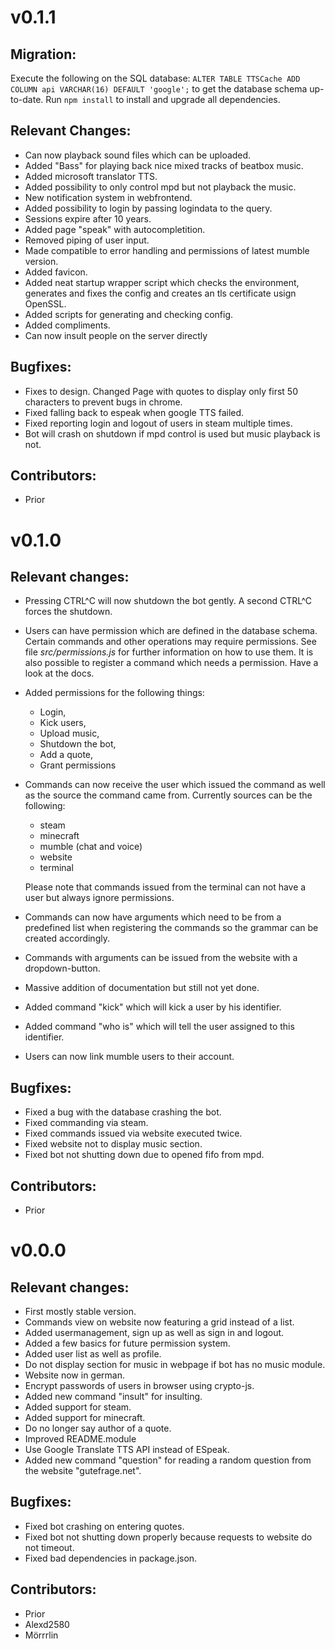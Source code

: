 v0.1.1
======
Migration:
----------
Execute the following on the SQL database: ```ALTER TABLE TTSCache ADD COLUMN api VARCHAR(16) DEFAULT 'google';``` to get the database schema up-to-date. Run ```npm install``` to install and upgrade all dependencies.

Relevant Changes:
-----------------
* Can now playback sound files which can be uploaded.
* Added "Bass" for playing back nice mixed tracks of beatbox music.
* Added microsoft translator TTS.
* Added possibility to only control mpd but not playback the music.
* New notification system in webfrontend.
* Added possibility to login by passing logindata to the query.
* Sessions expire after 10 years.
* Added page "speak" with autocompletition.
* Removed piping of user input.
* Made compatible to error handling and permissions of latest mumble version.
* Added favicon.
* Added neat startup wrapper script which checks the environment, generates and fixes the config and creates an tls certificate usign OpenSSL.
* Added scripts for generating and checking config.
* Added compliments.
* Can now insult people on the server directly

Bugfixes:
---------
* Fixes to design. Changed Page with quotes to display only first 50 characters to prevent bugs in chrome.
* Fixed falling back to espeak when google TTS failed.
* Fixed reporting login and logout of users in steam multiple times.
* Bot will crash on shutdown if mpd control is used but music playback is not.

Contributors:
-------------
* Prior

v0.1.0
======

Relevant changes:
-----------------
* Pressing CTRL^C will now shutdown the bot gently. A second CTRL^C forces the
  shutdown.
* Users can have permission which are defined in the database schema. Certain
  commands and other operations may require permissions. See file
  *src/permissions.js* for further information on how to use them. It is also
  possible to register a command which needs a permission. Have a look at the
  docs.
* Added permissions for the following things:
	* Login,
	* Kick users,
	* Upload music,
	* Shutdown the bot,
	* Add a quote,
	* Grant permissions
* Commands can now receive the user which issued the command as well as the
  source the command came from. Currently sources can be the following:
	* steam
	* minecraft
	* mumble (chat and voice)
	* website
	* terminal

  Please note that commands issued from the terminal can not have a user but
  always ignore permissions.
* Commands can now have arguments which need to be from a predefined list when
  registering the commands so the grammar can be created accordingly.
* Commands with arguments can be issued from the website with a dropdown-button.
* Massive addition of documentation but still not yet done.
* Added command "kick" which will kick a user by his identifier.
* Added command "who is" which will tell the user assigned to this identifier.
* Users can now link mumble users to their account.

Bugfixes:
---------
* Fixed a bug with the database crashing the bot.
* Fixed commanding via steam.
* Fixed commands issued via website executed twice.
* Fixed website not to display music section.
* Fixed bot not shutting down due to opened fifo from mpd.

Contributors:
-------------
* Prior

v0.0.0
======

Relevant changes:
-----------------
* First mostly stable version.
* Commands view on website now featuring a grid instead of a list.
* Added usermanagement, sign up as well as sign in and logout.
* Added a few basics for future permission system.
* Added user list as well as profile.
* Do not display section for music in webpage if bot has no music module.
* Website now in german.
* Encrypt passwords of users in browser using crypto-js.
* Added new command "insult" for insulting.
* Added support for steam.
* Added support for minecraft.
* Do no longer say author of a quote.
* Improved README.module
* Use Google Translate TTS API instead of ESpeak.
* Added new command "question" for reading a random question from the website
  "gutefrage.net".

Bugfixes:
---------
* Fixed bot crashing on entering quotes.
* Fixed bot not shutting down properly because requests to website do not
  timeout.
* Fixed bad dependencies in package.json.

Contributors:
-------------
* Prior
* Alexd2580
* Mörrrlin
